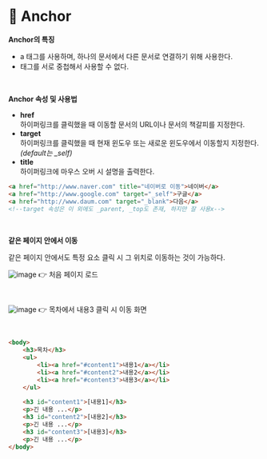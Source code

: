 # **📎 Anchor**

**Anchor의 특징**

-   a 태그를 사용하며, 하나의 문서에서 다른 문서로 연결하기 위해 사용한다.
-   태그를 서로 중첩해서 사용할 수 없다.

</br>
 
**Anchor 속성 및 사용법**

-   **href**  
    하이퍼링크를 클릭했을 때 이동할 문서의 URL이나 문서의 책갈피를 지정한다.
-   **target**  
    하이퍼링크를 클릭했을 때 현재 윈도우 또는 새로운 윈도우에서 이동할지 지정한다. _(default는 \_self)_
-   **title**  
    하이퍼링크에 마우스 오버 시 설명을 출력한다.

``` html
<a href="http://www.naver.com" title="네이버로 이동">네이버</a>
<a href="http://www.google.com" target="_self">구글</a>
<a href="http://www.daum.com" target="_blank">다음</a>
<!--target 속성은 이 외에도 _parent, _top도 존재, 하지만 잘 사용x-->
```

</br>

**같은 페이지 안에서 이동**

같은 페이지 안에서도 특정 요소 클릭 시 그 위치로 이동하는 것이 가능하다.

![image](https://user-images.githubusercontent.com/59721896/190880681-5b6eca13-fb5c-4318-9e76-51093d5c6741.png)
👉 처음 페이지 로드

</br>

![image](https://user-images.githubusercontent.com/59721896/190880683-e47bfb52-d894-4425-ade1-59b67194b89a.png)
👉 목차에서 내용3 클릭 시 이동 화면

</br>

``` html
<body>
	<h3>목차</h3>
	<ul>
		<li><a href="#content1">내용1</a></li>
		<li><a href="#content2">내용2</a></li>
		<li><a href="#content3">내용3</a></li>
	</ul>
	
	<h3 id="content1">[내용1]</h3>
	<p>긴 내용 ...</p>
	<h3 id="content2">[내용2]</h3>
	<p>긴 내용 ...</p>
	<h3 id="content3">[내용3]</h3>
	<p>긴 내용 ...</p>
</body>
```
